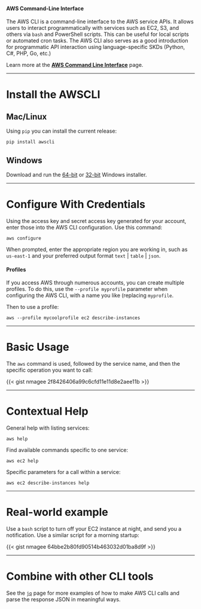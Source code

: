 <div class="bd-callout bd-callout-warning">
<h4>AWS Command-Line Interface</h4>
<p>The AWS CLI is a command-line interface to the AWS service APIs. It allows users to interact programmatically with services such as EC2, S3, and others via <code>bash</code> and PowerShell scripts. 
This can be useful for local scripts or automated cron tasks. The AWS CLI also serves as a good introduction for programmatic API interaction using language-specific SKDs (Python, C#, PHP, Go, etc.)</p>

<p>Learn more at the <a href="https://aws.amazon.com/cli/" target="_new"><b>AWS Command Line Interface</b></a> page.</p>
</div>


- - - 

# Install the AWSCLI


## Mac/Linux

Using `pip` you can install the current release:

```pip install awscli```


## Windows

Download and run the <a href="https://s3.amazonaws.com/aws-cli/AWSCLI64.msi">64-bit</a> or <a href="https://s3.amazonaws.com/aws-cli/AWSCLI32.msi">32-bit</a> Windows installer.

- - -

# Configure With Credentials

Using the access key and secret access key generated for your account, enter those into the AWS CLI configuration. Use this command:

```aws configure```

When prompted, enter the appropriate region you are working in, such as `us-east-1` and your preferred output format `text` | `table` | `json`.

<div class="bd-callout bd-callout-warning">
  <h4>Profiles</h4>
  <p>If you access AWS through numerous accounts, you can create multiple profiles. To do this, use the <code>--profile myprofile</code> parameter when configuring the AWS CLI, with a name you like (replacing <code>myprofile</code>.</p>
  <p>Then to use a profile:</p>
  <code>aws --profile mycoolprofile ec2 describe-instances</code>
</div>

- - -

# Basic Usage

The `aws` command is used, followed by the service name, and then the specific operation you want to call:

{{< gist nmagee 2f8426406a99c6cfd11e11d8e2aee11b >}}

- - -

# Contextual Help

General help with listing services:

```aws help```

Find available commands specific to one service:

```aws ec2 help```

Specific parameters for a call within a service:

```aws ec2 describe-instances help```

- - - 

# Real-world example

Use a `bash` script to turn off your EC2 instance at night, and send you a notification. Use a similar script for a morning startup:

{{< gist nmagee 64bbe2b80fd90514b463032d01ba8d9f >}}

- - -

# Combine with other CLI tools

See the [`jq`](https://rc.virginia.edu/userinfo/reference/jq/#real-world-examples) page for more examples of how to make AWS CLI calls and parse the response JSON in meaningful ways.
